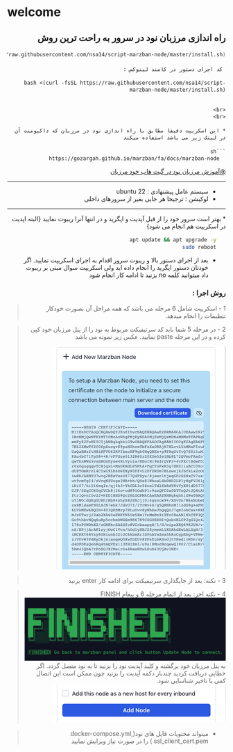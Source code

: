 # welcome
<div dir="rtl">
<h2>
راه اندازی مرزبان نود در سرور به راحت ترین روش
</h2>

```sh
bash <(curl -fsSL https://raw.githubusercontent.com/nsa14/script-marzban-node/master/install.sh)

 کد اجرای دستور در کامند لینوکس :

   ```
    bash <(curl -fsSL https://raw.githubusercontent.com/nsa14/script-marzban-node/master/install.sh)
   ```

   <br>
   <br>
   
* این اسکریپت دقیقا مطابق با راه اندازی نود در مرزبان که داکیومنت آن در لینک زیر می باشد استفاده میکند

   ```sh
     https://gozargah.github.io/marzban/fa/docs/marzban-node
  ```

[@آموزش مرزبان نود در گیت هاب خود مرزبان](https://gozargah.github.io/marzban/fa/docs/marzban-node)
<hr>


* سیستم عامل پیشنهادی : ubuntu 22
* لوکیشن : ترجیحا هر جایی بغیر از سرورهای داخلی

<hr>
 * بهتر است سرور خود را از قبل آپدیت و اپگرید و در انتها آنرا ریبوت نمایید
{البته اپدیت در اسکریپت هم انجام می شود}

   ```sh
      apt update && apt upgrade -y
      sudo reboot
   ```


 * بعد از اجرای دستور بالا و ریبوت سرور اقدام به اجرای اسکریپت تمایید. اگر خودتان دستور اپگرید را انجام داده اید ولی 
   اسکریپت سوال مبنی بر ریبوت داد میتوانید کلمه no بزنید تا ادامه کار انجام شود


### روش اجرا :
>1 -  اسکریپت شامل 6 مرحله می باشد که همه مراحل آن بصورت خودکار تنظیمات را انجام میدهد.

>2 -  در مرحله 5 شما باید کد سرتیفیکت مربوط به نود را از پنل مرزبان خود کپی کرده و در این مرحله paste نمایید. عکس 
> زیر نمونه می باشد
> 
> ![certificate_panel.png](certificate_panel.png)

>3 -  نکته: بعد از جایگذاری سرتیفیکت برای ادامه کار enter بزنید


>4 -  نکته اخر: بعد از اتمام مرحله 6 و پیغام FINISH
> ![finished.png](finished.png)
به پنل مرزبان خود برگشته و کلید آپدیت نود را بزنید تا به نود متصل گردد. اگر خطایی دریافت کردید چندبار دکمه آپدیت 
را بزنید چون ممکن است این اتصال کمی با تاخیر شناسایی شود.
> ![buttonUpdate.png](buttonUpdate.png)


<div dir="rtl">

> + میتواند محتویات فایل های نود(docker-compose.yml, ssl_client_cert.pem ) را در صورت نیاز ویرایش نمایید

</div>


</div>